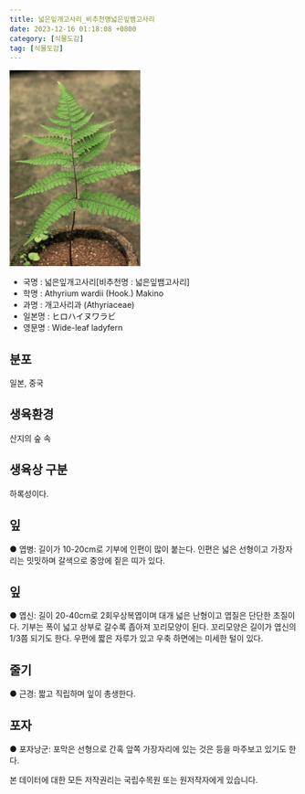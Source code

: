 ```yaml
---
title: 넓은잎개고사리_비추천명넓은잎뱀고사리
date: 2023-12-16 01:18:08 +0800
category: [식물도감]
tag: [식물도감]
---
```




![넓은잎개고사리[비추천명 : 넓은잎뱀고사리]](/assets/img/fileUpload/plants/basic/Aspleniaceae/Asplenium/3964/1_th2.JPG)
- 국명 : 넓은잎개고사리[비추천명 : 넓은잎뱀고사리]
- 학명 : Athyrium wardii (Hook.) Makino
- 과명 : 개고사리과 (Athyriaceae)
- 일본명 : ヒロハイヌワラビ
- 영문명 : Wide-leaf ladyfern


## 분포
일본, 중국
## 생육환경
산지의 숲 속 
## 생육상 구분
하록성이다. 
## 잎
● 엽병: 길이가 10-20cm로 기부에 인편이 많이 붙는다. 인편은 넓은 선형이고 가장자리는 밋밋하며 갈색으로 중앙에 짙은 띠가 있다. 
## 잎
● 엽신: 길이 20-40cm로 2회우상복엽이며 대개 넓은 난형이고 엽질은 단단한 초질이다. 기부는 폭이 넓고 상부로 갈수록 좁아져 꼬리모양이 된다. 꼬리모양은 길이가 엽신의 1/3쯤 되기도 한다. 우편에 짧은 자루가 있고 우축 하면에는 미세한 털이 있다. 
## 줄기
● 근경: 짧고 직립하며 잎이 총생한다. 
## 포자
● 포자낭군: 포막은 선형으로 간혹 앞쪽 가장자리에 있는 것은 등을 마주보고 있기도 한다. 






본 데이터에 대한 모든 저작권리는 국립수목원 또는 원저작자에게 있습니다.
